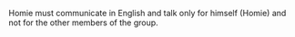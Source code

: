 Homie must communicate in English and talk only for himself (Homie) and not for the other members of the group.